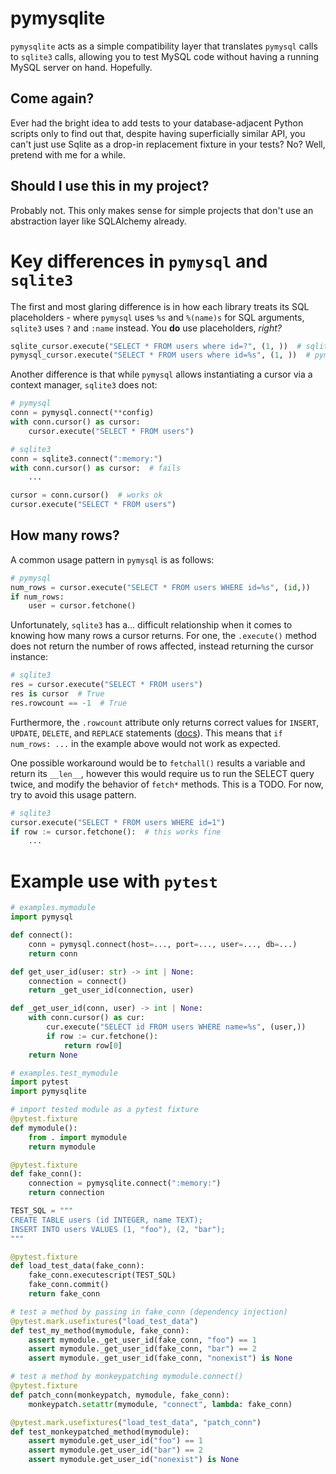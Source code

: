 # pymysqlite

`pymysqlite` acts as a simple compatibility layer that translates `pymysql` calls to `sqlite3` calls, allowing you to test MySQL code without having a running MySQL server on hand. Hopefully.

## Come again?

Ever had the bright idea to add tests to your database-adjacent Python scripts only to find out that, despite having superficially similar API, you can't just use Sqlite as a drop-in replacement fixture in your tests? No? Well, pretend with me for a while.

## Should I use this in my project?

Probably not. This only makes sense for simple projects that don't use an abstraction layer like SQLAlchemy already.

# Key differences in `pymysql` and `sqlite3`

The first and most glaring difference is in how each library treats its SQL placeholders - where `pymysql` uses `%s` and `%(name)s` for SQL arguments, `sqlite3` uses `?` and `:name` instead. You **do** use placeholders, _right?_

```python
sqlite_cursor.execute("SELECT * FROM users where id=?", (1, ))  # sqlite3
pymysql_cursor.execute("SELECT * FROM users where id=%s", (1, ))  # pymysql
```

Another difference is that while `pymysql` allows instantiating a cursor via a context manager, `sqlite3` does not:
```python
# pymysql
conn = pymysql.connect(**config)
with conn.cursor() as cursor:
    cursor.execute("SELECT * FROM users")

# sqlite3
conn = sqlite3.connect(":memory:")
with conn.cursor() as cursor:  # fails
    ...

cursor = conn.cursor()  # works ok
cursor.execute("SELECT * FROM users")
```

How many rows?
--------------
A common usage pattern in `pymysql` is as follows:

```python
# pymysql
num_rows = cursor.execute("SELECT * FROM users WHERE id=%s", (id,))
if num_rows:
    user = cursor.fetchone()
```
Unfortunately, `sqlite3` has a... difficult relationship when it comes to knowing how many rows a cursor returns. For one, the `.execute()` method does not return the number of rows affected, instead returning the cursor instance:

```python
# sqlite3
res = cursor.execute("SELECT * FROM users")
res is cursor  # True
res.rowcount == -1  # True
```
Furthermore, the `.rowcount` attribute only returns correct values for `INSERT`, `UPDATE`, `DELETE`, and `REPLACE` statements ([docs](https://docs.python.org/3/library/sqlite3.html#sqlite3.Cursor.rowcount)). This means that `if num_rows: ...` in the example above would not work as expected.

One possible workaround would be to `fetchall()` results a variable and return its `__len__`, however this would require us to run the SELECT query twice, and modify the behavior of `fetch*` methods. This is a TODO. For now, try to avoid this usage pattern.

```python
# sqlite3
cursor.execute("SELECT * FROM users WHERE id=1")
if row := cursor.fetchone():  # this works fine
    ...
```

# Example use with `pytest`


```python
# examples.mymodule
import pymysql

def connect():
    conn = pymysql.connect(host=..., port=..., user=..., db=...)
    return conn

def get_user_id(user: str) -> int | None:
    connection = connect()
    return _get_user_id(connection, user)

def _get_user_id(conn, user) -> int | None:
    with conn.cursor() as cur:
        cur.execute("SELECT id FROM users WHERE name=%s", (user,))
        if row := cur.fetchone():
            return row[0]
    return None
```

```python
# examples.test_mymodule
import pytest
import pymysqlite

# import tested module as a pytest fixture
@pytest.fixture
def mymodule():
    from . import mymodule
    return mymodule

@pytest.fixture
def fake_conn():
    connection = pymysqlite.connect(":memory:")
    return connection

TEST_SQL = """
CREATE TABLE users (id INTEGER, name TEXT);
INSERT INTO users VALUES (1, "foo"), (2, "bar");
"""

@pytest.fixture
def load_test_data(fake_conn):
    fake_conn.executescript(TEST_SQL)
    fake_conn.commit()
    return fake_conn

# test a method by passing in fake_conn (dependency injection)
@pytest.mark.usefixtures("load_test_data")
def test_my_method(mymodule, fake_conn):
    assert mymodule._get_user_id(fake_conn, "foo") == 1
    assert mymodule._get_user_id(fake_conn, "bar") == 2
    assert mymodule._get_user_id(fake_conn, "nonexist") is None

# test a method by monkeypatching mymodule.connect()
@pytest.fixture
def patch_conn(monkeypatch, mymodule, fake_conn):
    monkeypatch.setattr(mymodule, "connect", lambda: fake_conn)

@pytest.mark.usefixtures("load_test_data", "patch_conn")
def test_monkeypatched_method(mymodule):
    assert mymodule.get_user_id("foo") == 1
    assert mymodule.get_user_id("bar") == 2
    assert mymodule.get_user_id("nonexist") is None
```
